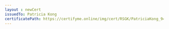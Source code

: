 ```yaml
--- 
layout : newCert 
issuedTo: Patricia Kong
certificatePath: https://certifyme.online/img/cert/RSGK/PatriciaKong_94d1f.png
--- 
```

